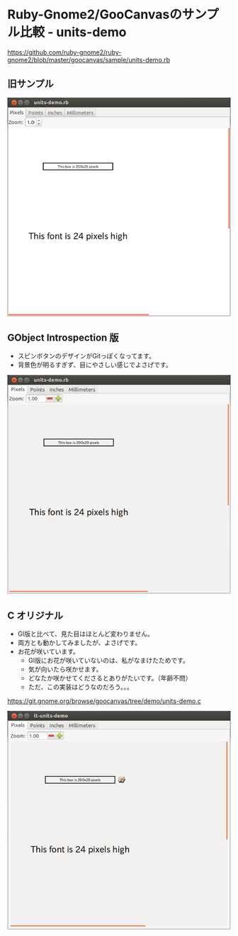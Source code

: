 # Ruby-Gnome2/GooCanvasのサンプル比較 - units-demo

https://github.com/ruby-gnome2/ruby-gnome2/blob/master/goocanvas/sample/units-demo.rb

## 旧サンプル
![units-demo-old-20130328_01](/images/units-demo-old-20130328_01.png)

## GObject Introspection 版

* スピンボタンのデザインがGitっぽくなってます。
* 背景色が明るすぎず、目にやさしい感じでよさげです。 

![units-demo-gi-20130328_02](/images/units-demo-gi-20130328_02.png)

## C オリジナル

* GI版と比べて、見た目はほとんど変わりません。
* 両方とも動かしてみましたが、よさげです。
* お花が咲いています。
  * GI版にお花が咲いていないのは、私がなまけたためです。
  * 気が向いたら咲かせます。
  * どなたか咲かせてくださるとありがたいです。（年齢不問）
  * ただ、この実装はどうなのだろう。。。

https://git.gnome.org/browse/goocanvas/tree/demo/units-demo.c

![units-demo-c-20130328_03](/images/units-demo-c-20130328_03.png)

